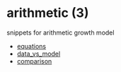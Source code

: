 # arithmetic (3)
snippets for arithmetic growth model

+ [equations](equations.md)
+ [data_vs_model](data_vs_model.py)
+ [comparison](comparison.md)